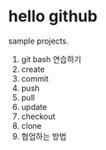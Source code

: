 # hello github
sample projects.
1. git bash 연습하기
2. create
3. commit
4. push
5. pull
6. update
7. checkout
8. clone
9. 협업하는 방법
